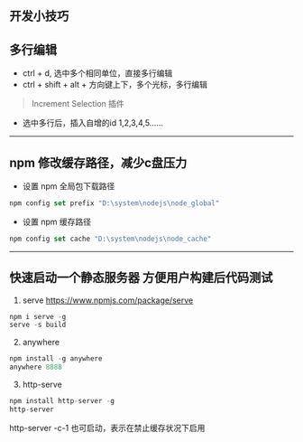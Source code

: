 ## 开发小技巧


## 多行编辑
* ctrl + d, 选中多个相同单位，直接多行编辑
* ctrl + shift + alt + 方向键上下，多个光标，多行编辑
> Increment Selection 插件
* 选中多行后，插入自增的id 1,2,3,4,5……

----


## npm 修改缓存路径，减少c盘压力

* 设置 npm 全局包下载路径
```js
npm config set prefix "D:\system\nodejs\node_global"
```

* 设置 npm 缓存路径
```js
npm config set cache "D:\system\nodejs\node_cache"
```

----

## 快速启动一个静态服务器 方便用户构建后代码测试

1. serve
https://www.npmjs.com/package/serve  

```js
npm i serve -g
serve -s build
```

2. anywhere 
```js
npm install -g anywhere
anywhere 8888 
```

3. http-serve
```js
npm install http-server -g
http-server
```
http-server -c-1 也可启动，表示在禁止缓存状况下启用
